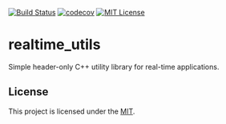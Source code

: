 [![Build Status][travis-badge]][travis-link]
[![codecov][codecov-badge]][codecov-link]
[![MIT License][license-badge]](LICENSE)
# realtime_utils

Simple header-only C++ utility library for real-time applications.

## License
This project is licensed under the [MIT][license].

[license]: https://github.com/Maverobot/realtime_utils/blob/master/LICENSE

[travis-badge]:    https://travis-ci.com/Maverobot/realtime_utils.svg?branch=master
[travis-link]:     https://travis-ci.com/Maverobot/realtime_utils
[codecov-badge]:   https://codecov.io/gh/Maverobot/realtime_utils/branch/master/graph/badge.svg
[codecov-link]:    https://codecov.io/gh/Maverobot/realtime_utils
[license-badge]:   https://img.shields.io/badge/License-MIT-blue.svg
